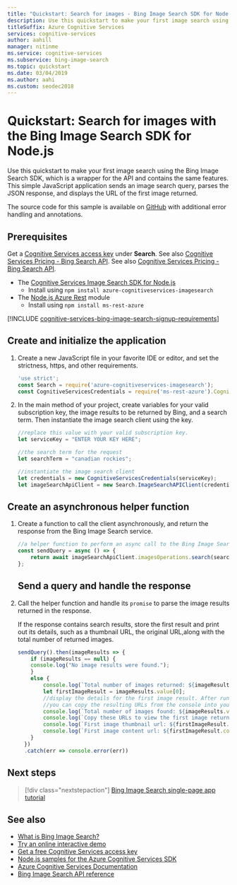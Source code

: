 ```yaml
---
title: "Quickstart: Search for images - Bing Image Search SDK for Node.js"
description: Use this quickstart to make your first image search using the Bing Image Search SDK, which is a wrapper for the API and contains the same features. This simple Node.js application sends an image search query, parses the JSON response, and displays the URL of the first image returned.
titleSuffix: Azure Cognitive Services
services: cognitive-services
author: aahill
manager: nitinme
ms.service: cognitive-services
ms.subservice: bing-image-search
ms.topic: quickstart
ms.date: 03/04/2019
ms.author: aahi
ms.custom: seodec2018
---
```


# Quickstart: Search for images with the Bing Image Search SDK for Node.js

Use this quickstart to make your first image search using the Bing Image Search SDK, which is a wrapper for the API and contains the same features. This simple JavaScript application sends an image search query, parses the JSON response, and displays the URL of the first image returned.

The source code for this sample is available on [GitHub](https://github.com/Azure-Samples/cognitive-services-node-sdk-samples/blob/master/Samples/imageSearch.js) with additional error handling and annotations.

## Prerequisites
Get a [Cognitive Services access key](https://azure.microsoft.com/try/cognitive-services/) under **Search**.  See also [Cognitive Services Pricing - Bing Search API](https://azure.microsoft.com/pricing/details/cognitive-services/search-api/).  See also [Cognitive Services Pricing - Bing Search API](https://azure.microsoft.com/pricing/details/cognitive-services/search-api/).

* The [Cognitive Services Image Search SDK for Node.js](https://www.npmjs.com/package/azure-cognitiveservices-imagesearch)
    * Install using `npm install azure-cognitiveservices-imagesearch`
* The [Node.js Azure Rest](https://www.npmjs.com/package/ms-rest-azure) module
    * Install using `npm install ms-rest-azure`

[!INCLUDE [cognitive-services-bing-image-search-signup-requirements](../../../includes/cognitive-services-bing-image-search-signup-requirements.md)]

## Create and initialize the application

1. Create a new JavaScript file in your favorite IDE or editor, and set the strictness, https, and other requirements.

    ```javascript
    'use strict';
    const Search = require('azure-cognitiveservices-imagesearch');
    const CognitiveServicesCredentials = require('ms-rest-azure').CognitiveServicesCredentials;
    ```

2. In the main method of your project, create variables for your valid subscription key, the image results to be returned by Bing, and a search term. Then instantiate the image search client using the key.

    ```javascript
    //replace this value with your valid subscription key.
    let serviceKey = "ENTER YOUR KEY HERE";

    //the search term for the request
    let searchTerm = "canadian rockies";

    //instantiate the image search client 
    let credentials = new CognitiveServicesCredentials(serviceKey);
    let imageSearchApiClient = new Search.ImageSearchAPIClient(credentials);

    ```

## Create an asynchronous helper function

1. Create a function to call the client asynchronously, and return the response from the Bing Image Search service.  
    ```javascript
    //a helper function to perform an async call to the Bing Image Search API
    const sendQuery = async () => {
        return await imageSearchApiClient.imagesOperations.search(searchTerm);
    };
    ```
   ## Send a query and handle the response

1. Call the helper function and handle its `promise` to parse the image results returned in the response.

    If the response contains search results, store the first result and print out its details, such as a thumbnail URL, the original URL,along with the total number of returned images.  
    ```javascript
    sendQuery().then(imageResults => {
        if (imageResults == null) {
        console.log("No image results were found.");
        }
        else {
            console.log(`Total number of images returned: ${imageResults.value.length}`);
            let firstImageResult = imageResults.value[0];
            //display the details for the first image result. After running the application,
            //you can copy the resulting URLs from the console into your browser to view the image.
            console.log(`Total number of images found: ${imageResults.value.length}`);
            console.log(`Copy these URLs to view the first image returned:`);
            console.log(`First image thumbnail url: ${firstImageResult.thumbnailUrl}`);
            console.log(`First image content url: ${firstImageResult.contentUrl}`);
        }
      })
      .catch(err => console.error(err))
    ```

## Next steps

> [!div class="nextstepaction"]
> [Bing Image Search single-page app tutorial](https://docs.microsoft.com/azure/cognitive-services/bing-image-search/tutorial-bing-image-search-single-page-app)

## See also

* [What is Bing Image Search?](https://docs.microsoft.com/azure/cognitive-services/bing-image-search/overview)  
* [Try an online interactive demo](https://azure.microsoft.com/services/cognitive-services/bing-image-search-api/)  
* [Get a free Cognitive Services access key](https://azure.microsoft.com/try/cognitive-services/?api=bing-image-search-api)
* [Node.js samples for the Azure Cognitive Services SDK](https://github.com/Azure-Samples/cognitive-services-node-sdk-samples)
* [Azure Cognitive Services Documentation](https://docs.microsoft.com/azure/cognitive-services)
* [Bing Image Search API reference](https://docs.microsoft.com/rest/api/cognitiveservices/bing-images-api-v7-reference)

